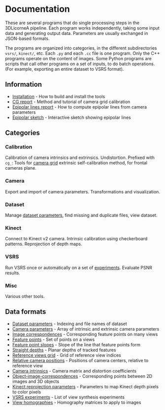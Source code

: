 # Documentation

These are several programs that do single processing steps in the 3DLicorneA pipeline. Each program works independently, taking some input data and generating output data. Parameters are usually exchanged in JSON-based formats.

The programs are organized into categories, in the different subdirectories `vsrs/`, `kinect/`, etc. Each `.py` and each `.cc` file is one program. Only the C++ programs operate on the content of images. Some Python programs are scripts that call other programs on a set of inputs, to do batch operations. (For example, exporting an entire dataset to VSRS format).

## Information

- [Installation](installation.md) - How to build and install the tools
- [CG report](cg.pdf) - Method and tutorial of camera grid calibration
- [Epipolar lines report](epipolar.pdf) - How to compute epipolar lines from camera parameters
- [Epipolar sketch](epipolar_sketch/index.html) - Interactive sketch showing epipolar lines

## Categories

### Calibration
Calibration of camera intrinsics and extrinsics. Undistortion. Prefixed with `cg_`: Tools for [camera grid](cg.pdf) extrinsic self-calibration method, for frontal cameras plane.

### Camera
Export and import of camera parameters. Transformations and visualization.

### Dataset
Manage [dataset parameters](data/dataset.html), find missing and duplicate files, view dataset.

### Kinect
Connect to Kinect v2 camera. Intrinsic calibration using checkerboard patterns. Reprojection of depth maps.

### VSRS
Run VSRS once or automatically on a set of [experiments](data/experiments.html). Evaluate PSNR results.

### Misc
Various other tools.

## Data formats

- [Dataset parameters](data/dataset.html) - Indexing and file names of dataset
- [Camera parameters](data/cameras.html) - Array of intrinsic and extrinsic camera parameters
- [Image correspondences](data/image_correspondences.html) - Corresponding feature points on many views
- [Feature points](data/feature_points.html) - Set of points on a views
- [Feature point slopes](data/feature_points.html) - Slope of the line that feature points form
- [Straight depths](data/straight_depths.html) - Planar depths of tracked features
- [Reference views grid](data/references_grid.html) - Grid of reference view indices
- [Relative camera positions](data/relative_camera_positions.html) - Positions of camera centers, relative to reference view
- [Camera intrinsics](data/intrinsics.html) - Camera matrix and distortion coefficients
- [Object-image-correspondences](data/obj_img_cors.html) - Corresponding points between 2D images and 3D objects
- [Kinect reprojection parameters](data/reprojection.html) - Parameters to map Kinect depth pixels to color pixels
- [VSRS experiments](data/experiments.html) - List of view synthesis experiments
- [View homographies](data/view_homography.html) - Homography matrices to apply to images

